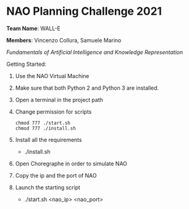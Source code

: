 # NAO Planning Challenge 2021

**Team Name**: WALL-E

**Members**: Vincenzo Collura, Samuele Marino

_Fundamentals of Artificial Intelligence and Knowledge Representation_

Getting Started:

1. Use the NAO Virtual Machine
2. Make sure that both Python 2 and Python 3 are installed.
3. Open a terminal in the project path
4. Change permission for scripts

   ```
   chmod 777 ./start.sh
   chmod 777 ./install.sh
   ```

5. Install all the requirements

   - ./install.sh

6. Open Choregraphe in order to simulate NAO
7. Copy the ip and the port of NAO
8. Launch the starting script

   - ./start.sh <nao_ip> <nao_port>
